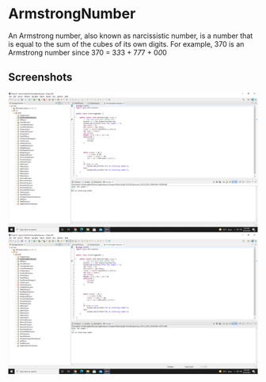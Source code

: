 
# ArmstrongNumber

An Armstrong number, also known as narcissistic number, is a number that is equal to the sum of the cubes of its own digits. For example, 370 is an Armstrong number since 370 = 3*3*3 + 7*7*7 + 0*0*0


## Screenshots

![App Screenshot](https://github.com/Karishma290395/ArmstrongNumber/blob/main/Not%20a%20armstrong%20number.png)
![App Screenshot](https://github.com/Karishma290395/ArmstrongNumber/blob/main/its%20an%20armstrong%20number.png)

  
